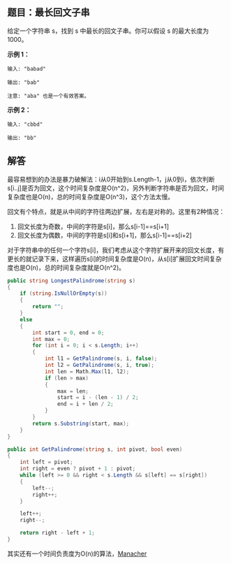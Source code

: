 ## 题目：最长回文子串

给定一个字符串 s，找到 s 中最长的回文子串。你可以假设 s 的最大长度为 1000。

**示例 1：**

    输入: "babad"

    输出: "bab"

    注意: "aba" 也是一个有效答案。

**示例 2：**

    输入: "cbbd"

    输出: "bb"

## 解答

最容易想到的办法是暴力破解法：i从0开始到s.Length-1，j从0到i，依次判断s[i..j]是否为回文，这个时间复杂度是O(n^2)，另外判断字符串是否为回文，时间复杂度也是O(n)，总的时间复杂度是O(n^3)，这个方法太慢。

回文有个特点，就是从中间的字符往两边扩展，左右是对称的。这里有2种情况：
1. 回文长度为奇数，中间的字符是s[i]，那么s[i-1]==s[i+1]
2. 回文长度为偶数，中间的字符是s[i]和s[i+1]，那么s[i-1]==s[i+2]

对于字符串中的任何一个字符s[i]，我们考虑从这个字符扩展开来的回文长度，有更长的就记录下来，这样遍历s[i]的时间复杂度是O(n)，从s[i]扩展回文时间复杂度也是O(n)，总的时间复杂度就是O(n^2)。

```C#
public string LongestPalindrome(string s)
{
    if (string.IsNullOrEmpty(s))
    {
        return "";
    }
    else
    {
        int start = 0, end = 0;
        int max = 0;
        for (int i = 0; i < s.Length; i++)
        {
            int l1 = GetPalindrome(s, i, false);
            int l2 = GetPalindrome(s, i, true);
            int len = Math.Max(l1, l2);
            if (len > max)
            {
                max = len;
                start = i - (len - 1) / 2;
                end = i + len / 2;
            }
        }
        return s.Substring(start, max);
    }
}

public int GetPalindrome(string s, int pivot, bool even)
{
    int left = pivot;
    int right = even ? pivot + 1 : pivot;
    while (left >= 0 && right < s.Length && s[left] == s[right])
    {
        left--;
        right++;
    }

    left++;
    right--;

    return right - left + 1;
}
```

其实还有一个时间负责度为O(n)的算法，[Manacher ](https://subetter.com/algorithm/manacher-algorithm.html)